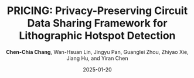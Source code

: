 ---
title: "PRICING: Privacy-Preserving Circuit Data Sharing Framework for Lithographic Hotspot Detection"
collection: publications
permalink: /publication/2025-pricing
author: '<b>Chen-Chia Chang</b>, Wan-Hsuan Lin, Jingyu Pan, Guanglei Zhou, Zhiyao Xie, Jiang Hu, and Yiran Chen'
date: 2025-01-20
venue: 'In 30th Asia and South Pacific Design Automation Conference (ASPDAC ’25), January 20–23, 2025, Tokyo, Japan.'
link: 'https://doi.org/10.1145/3658617.3697773'
paperurl: 'http://turtleben.github.io/files/PRICING.pdf'
---
